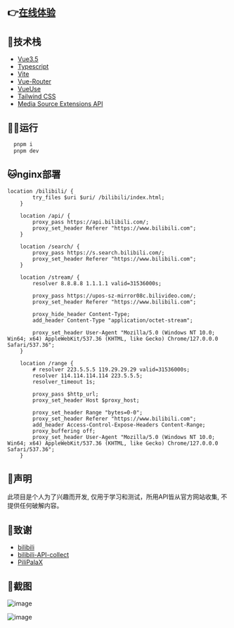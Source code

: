 ## 👉[在线体验](https://www.lgzzk.site/bilibili/)
## 🚀技术栈
- [Vue3.5](https://cn.vuejs.org/)
- [Typescript](https://www.tslang.cn/index.html)
- [Vite](https://vitejs.cn/)
- [Vue-Router](https://router.vuejs.org/zh)
- [VueUse](https://vueuse.pages.dev/guide)
- [Tailwind CSS](https://www.tailwindcss.cn/)
- [Media Source Extensions API](https://developer.mozilla.org/zh-CN/docs/Web/API/Media_Source_Extensions_API)

## 🏃‍➡️运行
```sh
  pnpm i
  pnpm dev
```
## 🐱nginx部署

```
location /bilibili/ {
        try_files $uri $uri/ /bilibili/index.html;
    }

    location /api/ {
        proxy_pass https://api.bilibili.com/;
        proxy_set_header Referer "https://www.bilibili.com";
    }

    location /search/ {
        proxy_pass https://s.search.bilibili.com/;
        proxy_set_header Referer "https://www.bilibili.com";
    }

    location /stream/ {
        resolver 8.8.8.8 1.1.1.1 valid=31536000s;

        proxy_pass https://upos-sz-mirror08c.bilivideo.com/;
        proxy_set_header Referer "https://www.bilibili.com";
        
        proxy_hide_header Content-Type;
        add_header Content-Type "application/octet-stream";
        
        proxy_set_header User-Agent "Mozilla/5.0 (Windows NT 10.0; Win64; x64) AppleWebKit/537.36 (KHTML, like Gecko) Chrome/127.0.0.0 Safari/537.36";
    }

    location /range {
        # resolver 223.5.5.5 119.29.29.29 valid=31536000s;
        resolver 114.114.114.114 223.5.5.5;
        resolver_timeout 1s;
        
        proxy_pass $http_url;
        proxy_set_header Host $proxy_host;

        proxy_set_header Range "bytes=0-0";
        proxy_set_header Referer "https://www.bilibili.com";
        add_header Access-Control-Expose-Headers Content-Range;
        proxy_buffering off;
        proxy_set_header User-Agent "Mozilla/5.0 (Windows NT 10.0; Win64; x64) AppleWebKit/537.36 (KHTML, like Gecko) Chrome/127.0.0.0 Safari/537.36";
    }
```
  
## 👀声明
此项目是个人为了兴趣而开发, 仅用于学习和测试，所用API皆从官方网站收集, 不提供任何破解内容。
## 🎉致谢
- [bilibili](https://www.bilibili.com/)
- [bilibili-API-collect](https://github.com/SocialSisterYi/bilibili-API-collect)
- [PiliPalaX](https://github.com/orz12/PiliPalaX)
## 🌈截图
![image](https://github.com/user-attachments/assets/a9de1a8c-4601-4d68-9b8b-3a3396a03e71)

![image](https://github.com/user-attachments/assets/d272ab33-b43e-4265-900a-4f573e38dd16)
